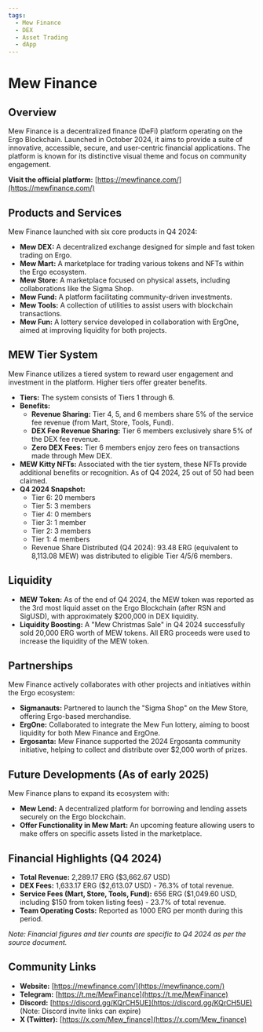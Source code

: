 ```yaml
---
tags:
  - Mew Finance
  - DEX
  - Asset Trading
  - dApp
---
```


# Mew Finance

## Overview

Mew Finance is a decentralized finance (DeFi) platform operating on the Ergo Blockchain. Launched in October 2024, it aims to provide a suite of innovative, accessible, secure, and user-centric financial applications. The platform is known for its distinctive visual theme and focus on community engagement.

**Visit the official platform:** [https://mewfinance.com/](https://mewfinance.com/)

## Products and Services

Mew Finance launched with six core products in Q4 2024:

* **Mew DEX:** A decentralized exchange designed for simple and fast token trading on Ergo.
* **Mew Mart:** A marketplace for trading various tokens and NFTs within the Ergo ecosystem.
* **Mew Store:** A marketplace focused on physical assets, including collaborations like the Sigma Shop.
* **Mew Fund:** A platform facilitating community-driven investments.
* **Mew Tools:** A collection of utilities to assist users with blockchain transactions.
* **Mew Fun:** A lottery service developed in collaboration with ErgOne, aimed at improving liquidity for both projects.

## MEW Tier System

Mew Finance utilizes a tiered system to reward user engagement and investment in the platform. Higher tiers offer greater benefits.

* **Tiers:** The system consists of Tiers 1 through 6.
* **Benefits:**
    * **Revenue Sharing:** Tier 4, 5, and 6 members share 5% of the service fee revenue (from Mart, Store, Tools, Fund).
    * **DEX Fee Revenue Sharing:** Tier 6 members exclusively share 5% of the DEX fee revenue.
    * **Zero DEX Fees:** Tier 6 members enjoy zero fees on transactions made through Mew DEX.
* **MEW Kitty NFTs:** Associated with the tier system, these NFTs provide additional benefits or recognition. As of Q4 2024, 25 out of 50 had been claimed.
* **Q4 2024 Snapshot:**
    * Tier 6: 20 members
    * Tier 5: 3 members
    * Tier 4: 0 members
    * Tier 3: 1 member
    * Tier 2: 3 members
    * Tier 1: 4 members
    * Revenue Share Distributed (Q4 2024): 93.48 ERG (equivalent to 8,113.08 MEW) was distributed to eligible Tier 4/5/6 members.

## Liquidity

* **MEW Token:** As of the end of Q4 2024, the MEW token was reported as the 3rd most liquid asset on the Ergo Blockchain (after RSN and SigUSD), with approximately $200,000 in DEX liquidity.
* **Liquidity Boosting:** A "Mew Christmas Sale" in Q4 2024 successfully sold 20,000 ERG worth of MEW tokens. All ERG proceeds were used to increase the liquidity of the MEW token.

## Partnerships

Mew Finance actively collaborates with other projects and initiatives within the Ergo ecosystem:

* **Sigmanauts:** Partnered to launch the "Sigma Shop" on the Mew Store, offering Ergo-based merchandise.
* **ErgOne:** Collaborated to integrate the Mew Fun lottery, aiming to boost liquidity for both Mew Finance and ErgOne.
* **Ergosanta:** Mew Finance supported the 2024 Ergosanta community initiative, helping to collect and distribute over $2,000 worth of prizes.

## Future Developments (As of early 2025)

Mew Finance plans to expand its ecosystem with:

* **Mew Lend:** A decentralized platform for borrowing and lending assets securely on the Ergo blockchain.
* **Offer Functionality in Mew Mart:** An upcoming feature allowing users to make offers on specific assets listed in the marketplace.

## Financial Highlights (Q4 2024)

* **Total Revenue:** 2,289.17 ERG ($3,662.67 USD)
* **DEX Fees:** 1,633.17 ERG ($2,613.07 USD) - 76.3% of total revenue.
* **Service Fees (Mart, Store, Tools, Fund):** 656 ERG ($1,049.60 USD, including $150 from token listing fees) - 23.7% of total revenue.
* **Team Operating Costs:** Reported as 1000 ERG per month during this period.

*Note: Financial figures and tier counts are specific to Q4 2024 as per the source document.*

## Community Links

* **Website:** [https://mewfinance.com/](https://mewfinance.com/)
* **Telegram:** [https://t.me/MewFinance](https://t.me/MewFinance)
* **Discord:** [https://discord.gg/KQrCH5UE](https://discord.gg/KQrCH5UE) (Note: Discord invite links can expire)
* **X (Twitter):** [https://x.com/Mew_finance](https://x.com/Mew_finance)